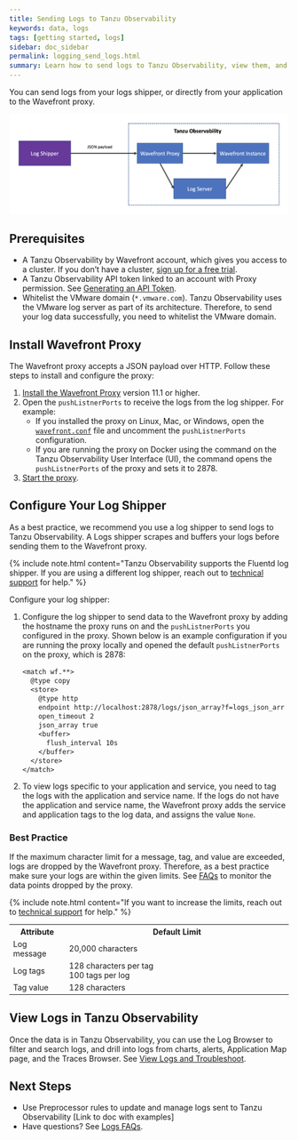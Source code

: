 ```yaml
---
title: Sending Logs to Tanzu Observability
keywords: data, logs
tags: [getting started, logs]
sidebar: doc_sidebar
permalink: logging_send_logs.html
summary: Learn how to send logs to Tanzu Observability, view them, and make decisions from the logs data.
---
```


You can send logs from your logs shipper, or directly from your application to the Wavefront proxy.

![shows how data goes from the log shipper to the wavefront proxy and then to the Wavefront instance](images/logging_send_logs.png)

## Prerequisites

* A Tanzu Observability by Wavefront account, which gives you access to a cluster. If you don’t have a cluster, [sign up for a free trial](https://tanzu.vmware.com/observability-trial).
* A Tanzu Observability API token linked to an account with Proxy permission. See [Generating an API Token](wavefront_api.html#generating-an-api-token).
* Whitelist the VMware domain (`*.vmware.com`). 
  Tanzu Observability uses the VMware log server as part of its architecture. Therefore, to send your log data successfully, you need to whitelist the VMware domain.

## Install Wavefront Proxy 

The Wavefront proxy accepts a JSON payload over HTTP. Follow these steps to install and configure the proxy:
1. [Install the Wavefront Proxy](proxies_installing.html) version 11.1 or higher.
1. Open the `pushListnerPorts` to receive the logs from the log shipper.
    For example:
    * If you installed the proxy on Linux, Mac, or Windows, open the [`wavefront.conf`](proxies_configuring.html#proxy-file-paths) file and uncomment the `pushListnerPorts` configuration.
    * If you are running the proxy on Docker using the command on the Tanzu Observability User Interface (UI), the command opens the `pushListnerPorts` of the proxy and sets it to 2878.
1. [Start the proxy](proxies_installing.html#start-and-stop-a-proxy).

## Configure Your Log Shipper

As a best practice, we recommend you use a log shipper to send logs to Tanzu Observability. A Logs shipper scrapes and buffers your logs before sending them to the Wavefront proxy.

{% include note.html content="Tanzu Observability supports the Fluentd log shipper. If you are using a different log shipper, reach out to [technical support](https://docs.wavefront.com/wavefront_support_feedback.html#support) for help." %}

Configure your log shipper:
  1. Configure the log shipper to send data to the Wavefront proxy by adding the hostname the proxy runs on and the `pushListnerPorts` you configured in the proxy.
      Shown below is an example configuration if you are running the proxy locally and opened the default `pushListnerPorts` on the proxy, which is 2878:
      ```
      <match wf.**>
        @type copy
        <store>
          @type http
          endpoint http://localhost:2878/logs/json_array?f=logs_json_arr
          open_timeout 2
          json_array true
          <buffer>
            flush_interval 10s
          </buffer>
        </store>
      </match>
      ```
  1. To view logs specific to your application and service, you need to tag the logs with the application and service name. If the logs do not have the application and service name, the Wavefront proxy adds the service and application tags to the log data, and assigns the value `None`. 
  
### Best Practice

If the maximum character limit for a message, tag, and value are exceeded, logs are dropped by the Wavefront proxy. Therefore, as a best practice make sure your logs are within the given limits. See [FAQs](logging_faq.html#track-data-dropped-by-proxy) to monitor the data points dropped by the proxy.

{% include note.html content="If you want to increase the limits, reach out to [technical support](https://docs.wavefront.com/wavefront_support_feedback.html#support) for help." %}

<table style="width: 100;">
  <tr>
    <th width="20%">
      Attribute
    </th>
    <th width="80%">
      Default Limit
    </th>
  </tr>
  <tr>
    <td>
      Log message
    </td>
    <td>
      20,000 characters
    </td>
  </tr>
  <tr>
    <td>
      Log tags
    </td>
    <td>
      128 characters per tag<br/>
      100 tags per log
    </td>
  </tr>
  <tr>
    <td>
      Tag value
    </td>
    <td>
      128 characters
    </td>
  </tr>
</table>


## View Logs in Tanzu Observability

Once the data is in Tanzu Observability, you can use the Log Browser to filter and search logs, and drill into logs from charts, alerts, Application Map page, and the Traces Browser. See [View Logs and Troubleshoot](logging_overview.html#view-logs-and-troubleshoot).

## Next Steps

* Use Preprocessor rules to update and manage logs sent to Tanzu Observability [Link to doc with examples]
* Have questions? See [Logs FAQs](logging_faq.html).
